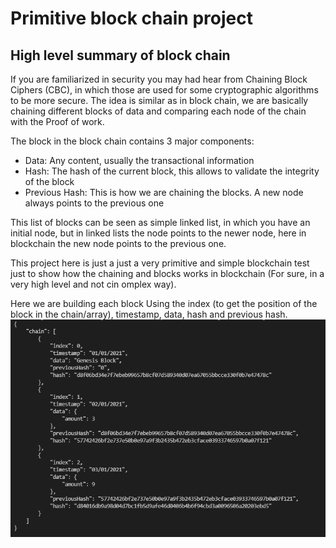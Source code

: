 # Primitive block chain project



## High level summary of block chain

If you are familiarized in security you may had hear from Chaining Block Ciphers (CBC), in which those are used for some cryptographic algorithms to be more secure. The idea is similar as in block chain, we are basically chaining different blocks of data and comparing each node of the chain with the Proof of work.

The block in the block chain contains 3 major components:
- Data: Any content, usually the transactional information
- Hash: The hash of the current block, this allows to validate the integrity of the block
- Previous Hash: This is how we are chaining the blocks. A new node always points to the previous one


This list of blocks can be seen as simple linked list, in which you have an initial node, but in linked lists the node points to the newer node, here in blockchain the new node points to the previous one.

This project here is just a just a very primitive and simple blockchain test just to show how the chaining and blocks works in blockchain (For sure, in a very high level and not cin omplex way).

Here we are building each block Using the index (to get the position of the block in the chain/array), timestamp, data, hash and previous hash.
![](output.PNG)
